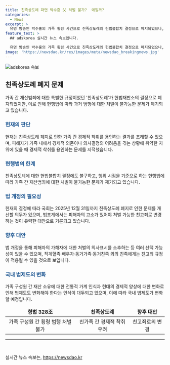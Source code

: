```yaml
---
title: 친족상도례 파면 박수홍 父 처벌 불가?  왜일까?
categories:
  - News
excerpt: >
  유명 방송인 박수홍의 가족 횡령 사건으로 친족상도례의 헌법불합치 결정으로 폐지되었으나, 행위 시점을 기준으로 횡령 자백한 부친은 처벌을 면할 전망. 헌재는 가족과 친족 사회 내 경제적 착취 용인 지적, 형법 개정을 촉구. 헌재 결정으로 2025년까지 국회 개선입법 의무, 법조계에서는 친고죄로 변경 제언.
feature_text: >
  ## adskorea 실시간 뉴스 속보입니다.

  유명 방송인 박수홍의 가족 횡령 사건으로 친족상도례의 헌법불합치 결정으로 폐지되었으나, 행위 시점을 기준으로 횡령 자백한 부친은 처벌을 면할 전망. 헌재는 가족과 친족 사회 내 경제적 착취 용인 지적, 형법 개정을 촉구. 헌재 결정으로 2025년까지 국회 개선입법 의무, 법조계에서는 친고죄로 변경 제언.
image: 'https://newsdao.kr/res/images/meta/newsdao_breakingnews.jpg'
---
```


<p><img src="https://newsdao.kr/res/images/meta/newsdao_breakingnews.jpg" alt="adskorea 속보" /></p>

<h2 data-ke-size="size26">친족상도례 폐지 문제</h2>

<p data-ke-size="size16">가족 간 재산범죄에 대한 특별한 규정이었던 '친족상도례'가 헌법재판소의 결정으로 폐지되었지만, 이로 인해 현행법에 따라 과거 범행에 대한 처벌이 불가능한 문제가 제기되고 있습니다.</p>

<h3><b><span style="color: #1a5490;">헌재의 판단</span></b></h3>

<p data-ke-size="size16">헌재는 친족상도례 폐지로 인한 가족 간 경제적 착취를 용인하는 결과를 초래할 수 있으며, 피해자가 가족 내에서 경제적 의존이나 의사결정의 어려움을 겪는 상황에 취약한 지위에 있을 때 경제적 착취를 용인하는 문제를 지적했습니다.</p>

<h3><b><span style="color: #1a5490;">현행법의 한계</span></b></h3>

<p data-ke-size="size16">친족상도례에 대한 헌법불합치 결정에도 불구하고, 행위 시점을 기준으로 하는 현행법에 따라 가족 간 재산범죄에 대한 처벌이 불가능한 문제가 제기되고 있습니다.</p>

<h3><b><span style="color: #1a5490;">법 개정의 필요성</span></b></h3>

<p data-ke-size="size16">헌재의 결정에 따라 국회는 2025년 12월 31일까지 친족상도례 폐지로 인한 문제를 개선할 의무가 있으며, 법조계에서는 피해자의 고소가 있어야 처벌 가능한 친고죄로 변경하는 것이 유력한 대안으로 거론되고 있습니다.</p>

<h3><b><span style="color: #1a5490;">향후 대안</span></b></h3>

<p data-ke-size="size16">법 개정을 통해 피해자의 가해자에 대한 처벌의 의사표시를 소추하는 등 여러 선택 가능성이 있을 수 있으며, 직계혈족·배우자·동거가족·동거친족 외의 친족에게는 친고죄 규정이 적용될 수 있을 것으로 보입니다.</p>

<h3><b><span style="color: #1a5490;">국내 법제도의 변화</span></b></h3>

<p data-ke-size="size16">가족 구성원 간 재산 소유에 대한 전통적 가계 인식과 현대의 경제적 양상에 대한 변화로 인해 법제도도 변화해야 한다는 인식이 대두되고 있으며, 이에 따라 국내 법제도가 변화할 예정입니다.</p>

<table>
    <thead>
        <tr>
            <td style="text-align: center; height: 17px;"><b>형법 328조</b></td>
            <td style="text-align: center; height: 17px;"><b>친족상도례</b></td>
            <td style="text-align: center; height: 17px;"><b>향후 대안</b></td>
        </tr>
    </thead>
    <tbody>
        <tr>
            <td style="text-align: center; height: 17px;">가족 구성원 간 횡령 범행 처벌 불가</td>
            <td style="text-align: center; height: 17px;">친가족 간 경제적 착취 우려</td>
            <td style="text-align: center; height: 17px;">친고죄로의 변경</td>
        </tr>
    </tbody>
</table>

<hr>

<p data-ke-size="size16">&nbsp;</p>
실시간 뉴스 속보는, <a href="https://newsdao.kr" rel="dofollow">https://newsdao.kr</a>


